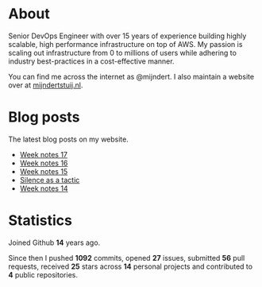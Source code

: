 # About

Senior DevOps Engineer with over 15 years of experience building highly scalable, high performance infrastructure on top of AWS. My passion is scaling out infrastructure from 0 to millions of users while adhering to industry best-practices in a cost-effective manner.

You can find me across the internet as @mijndert. I also maintain a website over at [mijndertstuij.nl](https://mijndertstuij.nl/).

# Blog posts

The latest blog posts on my website.

<!-- BLOGPOSTS:START -->
- [Week notes 17](https://mijndertstuij.nl/posts/week-notes-17/)
- [Week notes 16](https://mijndertstuij.nl/posts/week-notes-16/)
- [Week notes 15](https://mijndertstuij.nl/posts/week-notes-15/)
- [Silence as a tactic](https://mijndertstuij.nl/posts/silence-as-a-tactic/)
- [Week notes 14](https://mijndertstuij.nl/posts/week-notes-14/)
<!-- BLOGPOSTS:END -->

# Statistics

Joined Github **14** years ago.

Since then I pushed **1092** commits, opened **27** issues, submitted **56** pull requests, received **25** stars across **14** personal projects and contributed to **4** public repositories.
